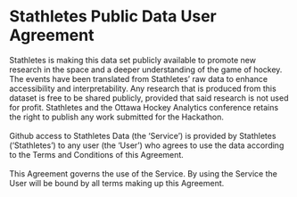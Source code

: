 # Stathletes Public Data User Agreement
Stathletes is making this data set publicly available to promote new research in the space and a deeper understanding of the game of hockey. The events have been translated from Stathletes’ raw data to enhance accessibility and interpretability. Any research that is produced from this dataset is free to be shared publicly, provided that said research is not used for profit. Stathletes and the Ottawa Hockey Analytics conference retains the right to publish any work submitted for the Hackathon.
<br>
<br>
Github access to Stathletes Data (the ‘Service’) is provided by Stathletes (‘Stathletes’) to any user (the ‘User’) who agrees to use the data according to the Terms and Conditions of this Agreement.
<br>
<br>
This Agreement governs the use of the Service. By using the Service the User will be bound by all terms making up this Agreement.
